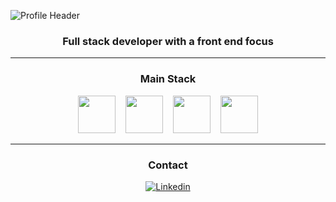 ![Profile Header](https://user-images.githubusercontent.com/12684286/125906043-f65da124-edfd-438b-b1a4-a568c0e14fe8.gif)

<h3 align="center">Full stack developer with a front end focus</h3>

---

<h3 align="center">Main Stack</h3>

<div align="center"><img src="https://cdn.jsdelivr.net/gh/devicons/devicon/icons/react/react-original-wordmark.svg" width="60" height="60"/>&nbsp;&nbsp;&nbsp;&nbsp;<img src="https://cdn.jsdelivr.net/gh/devicons/devicon/icons/typescript/typescript-plain.svg" width="60" height="60"/>&nbsp;&nbsp;&nbsp;&nbsp;<img src="https://cdn.jsdelivr.net/gh/devicons/devicon/icons/nodejs/nodejs-plain-wordmark.svg" width="60" height="60"/>&nbsp;&nbsp;&nbsp;&nbsp;<img src="https://cdn.jsdelivr.net/gh/devicons/devicon/icons/amazonwebservices/amazonwebservices-plain-wordmark.svg" width="60" height="60"/></div>


---

<h3 align="center">Contact</h3>

<div align="center">
  
  [![Linkedin](https://img.shields.io/badge/LinkedIn-0077B5?style=for-the-badge&logo=linkedin&logoColor=white)](https://www.linkedin.com/in/benjamin-pickford/)
  
</div>
